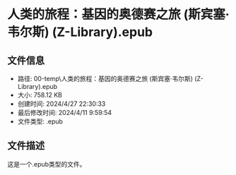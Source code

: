 ﻿# 人类的旅程：基因的奥德赛之旅 (斯宾塞·韦尔斯) (Z-Library).epub

## 文件信息
- 路径: 00-temp\人类的旅程：基因的奥德赛之旅 (斯宾塞·韦尔斯) (Z-Library).epub
- 大小: 758.12 KB
- 创建时间: 2024/4/27 22:30:33
- 最后修改时间: 2024/4/11 9:59:54
- 文件类型: .epub

## 文件描述
这是一个.epub类型的文件。

